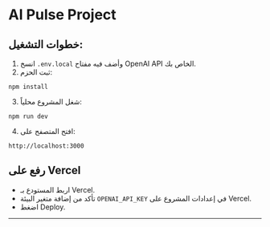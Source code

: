 # AI Pulse Project

## خطوات التشغيل:

1. انسخ `.env.local` وأضف فيه مفتاح OpenAI API الخاص بك.
2. ثبت الحزم:
```
npm install
```
3. شغل المشروع محلياً:
```
npm run dev
```
4. افتح المتصفح على:
```
http://localhost:3000
```
## رفع على Vercel

- اربط المستودع بـ Vercel.
- تأكد من إضافة متغير البيئة `OPENAI_API_KEY` في إعدادات المشروع على Vercel.
- اضغط Deploy.

---